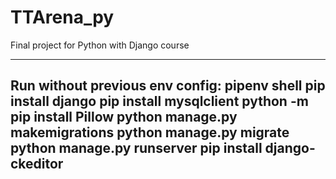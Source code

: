 # TTArena_py
Final project for Python with Django course


---
Run without previous env config:
pipenv shell
pip install django
pip install mysqlclient
python -m pip install Pillow
python manage.py makemigrations
python manage.py migrate
python manage.py runserver
pip install django-ckeditor
---